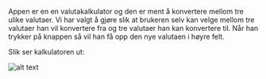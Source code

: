Appen er en en valutakalkulator og den er ment å konvertere mellom tre ulike valutaer.
Vi har valgt å gjøre slik at brukeren selv kan velge mellom tre valutaer han vil konvertere fra og tre valutaer han kan konvertere til.
Når han trykker på knappen så vil han få opp den nye valutaen i høyre felt.

Slik ser kalkulatoren ut:

![alt text](https://scontent-arn2-1.xx.fbcdn.net/v/t1.15752-9/70390539_898086800558174_6535145443578347520_n.png?_nc_cat=109&_nc_oc=AQm86QP0h8FSZSKuEVZzHrDFU0Ks7a604xwIxYkSME9H_LYQx0A_3KZx-YPTgkLIZAtIOyXrV9GkbJzkljSGTH-g&_nc_ht=scontent-arn2-1.xx&oh=58bd5ad0eca6594f1056db36d0fc54df&oe=5E08F45B)